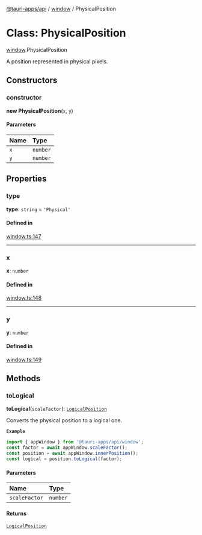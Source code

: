 [@tauri-apps/api](../README.md) / [window](../modules/window.md) / PhysicalPosition

# Class: PhysicalPosition

[window](../modules/window.md).PhysicalPosition

A position represented in physical pixels.

## Constructors

### constructor

**new PhysicalPosition**(`x`, `y`)

#### Parameters

| Name | Type |
| :------ | :------ |
| `x` | `number` |
| `y` | `number` |

## Properties

### type

 **type**: `string` = `'Physical'`

#### Defined in

[window.ts:147](https://github.com/tauri-apps/tauri/blob/b1d5342/tooling/api/src/window.ts#L147)

___

### x

 **x**: `number`

#### Defined in

[window.ts:148](https://github.com/tauri-apps/tauri/blob/b1d5342/tooling/api/src/window.ts#L148)

___

### y

 **y**: `number`

#### Defined in

[window.ts:149](https://github.com/tauri-apps/tauri/blob/b1d5342/tooling/api/src/window.ts#L149)

## Methods

### toLogical

**toLogical**(`scaleFactor`): [`LogicalPosition`](window.LogicalPosition.md)

Converts the physical position to a logical one.

**`Example`**

```typescript
import { appWindow } from '@tauri-apps/api/window';
const factor = await appWindow.scaleFactor();
const position = await appWindow.innerPosition();
const logical = position.toLogical(factor);
```

#### Parameters

| Name | Type |
| :------ | :------ |
| `scaleFactor` | `number` |

#### Returns

[`LogicalPosition`](window.LogicalPosition.md)
